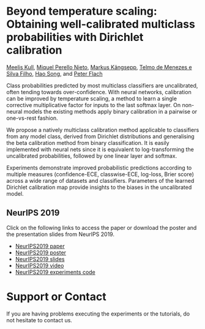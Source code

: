 # Beyond temperature scaling: Obtaining well-calibrated multiclass probabilities with Dirichlet calibration

[Meelis Kull], [Miquel Perello Nieto], [Markus Kängsepp], [Telmo de Menezes e Silva Filho], [Hao Song], and [Peter Flach]

Class probabilities predicted by most multiclass classifiers are uncalibrated, often tending towards over-confidence. With neural networks, calibration can be improved by temperature scaling, a method to learn a single corrective multiplicative factor for inputs to the last softmax layer. On non-neural models the existing methods apply binary calibration in a pairwise or one-vs-rest fashion.

We propose a natively multiclass calibration method applicable to classifiers from any model class,
derived from Dirichlet distributions and generalising the beta calibration method from binary classification.
It is easily implemented with neural nets since it is equivalent to log-transforming the uncalibrated probabilities, followed by one linear layer and softmax.

Experiments demonstrate improved probabilistic predictions according to multiple measures (confidence-ECE, classwise-ECE, log-loss, Brier score) across a wide range of datasets and classifiers. Parameters of the learned Dirichlet calibration map provide insights to the biases in the uncalibrated model. 

## NeurIPS 2019

Click on the following links to access the paper or download the poster and the presentation slides from NeurIPS 2019.

* [NeurIPS2019 paper]
* [NeurIPS2019 poster] 
* [NeurIPS2019 slides]
* [NeurIPS2019 video] 
* [NeurIPS2019 experiments code] 

# Support or Contact

If you are having problems executing the experiments or the tutorials, do not hesitate to contact us.

[//]: # (References)
   [Meelis Kull]: <http://www.bris.ac.uk/engineering/people/meelis-kull/>
   [Miquel Perello Nieto]: <https://www.perellonieto.com/>
   [Markus Kängsepp]: <https://www.linkedin.com/in/markus-k%C3%A4ngsepp-10a95a142/?originalSubdomain=ee>
   [Telmo de Menezes e Silva Filho]: <https://www.researchgate.net/profile/Telmo_Silva_Filho>
   [Hao Song]: <http://www.bristol.ac.uk/engineering/people/hao-song/index.html>
   [Peter Flach]: <https://www.cs.bris.ac.uk/~flach/>
   [NeurIPS2019 paper]:  <https://arxiv.org/abs/1910.12656>
   [NeurIPS2019 poster]: <https://dirichletcal.github.io/documents/neurips2019/poster.pdf>
   [NeurIPS2019 slides]: <https://dirichletcal.github.io/documents/neurips2019/slides.pdf>
   [NeurIPS2019 video]:  <https://dirichletcal.github.io/documents/neurips2019/video/>
   [NeurIPS2019 experiments code]:  <https://github.com/dirichletcal/experiments_neurips>
